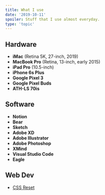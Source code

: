 ```yaml
---
title: What I use
date: '2019-10-11'
spoiler: Stuff that I use almost everyday.
type: 'topic'
---
```


## Hardware

+ **iMac** (Retina 5K, 27-inch, 2019)
+ **MacBook Pro** (Retina, 13-inch, early 2015)
+ **iPad Pro** (10.5-inch)
+ **iPhone 6s Plus**
+ **Google Pixel 3**
+ **Google Pixel Buds**
+ **ATH-LS 70is**

## Software

+ **Notion**
+ **Bear**
+ **Sketch**
+ **Adobe XD**
+ **Adobe Illustrator**
+ **Adobe Photoshop**
+ **XMind**
+ **Visual Studio Code**
+ **Eagle**

## Web Dev

+ [CSS Reset](https://meyerweb.com/eric/tools/css/reset/)